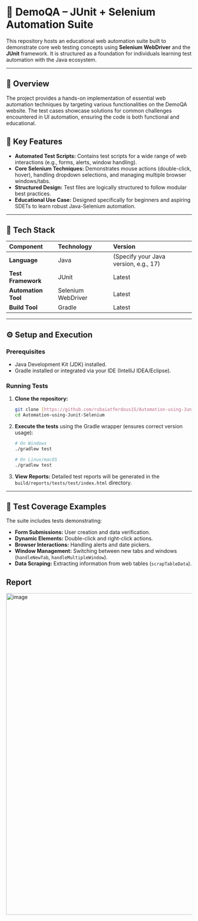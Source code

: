# 🧪 DemoQA – JUnit + Selenium Automation Suite

This repository hosts an educational web automation suite built to demonstrate core web testing concepts using **Selenium WebDriver** and the **JUnit** framework. It is structured as a foundation for individuals learning test automation with the Java ecosystem.

---

## 🎯 Overview

The project provides a hands-on implementation of essential web automation techniques by targeting various functionalities on the DemoQA website. The test cases showcase solutions for common challenges encountered in UI automation, ensuring the code is both functional and educational.

## 🚀 Key Features

* **Automated Test Scripts:** Contains test scripts for a wide range of web interactions (e.g., forms, alerts, window handling).
* **Core Selenium Techniques:** Demonstrates mouse actions (double-click, hover), handling dropdown selections, and managing multiple browser windows/tabs.
* **Structured Design:** Test files are logically structured to follow modular best practices.
* **Educational Use Case:** Designed specifically for beginners and aspiring SDETs to learn robust Java-Selenium automation.

---

## 🧰 Tech Stack

| Component | Technology | Version |
| :--- | :--- | :--- |
| **Language** | Java | (Specify your Java version, e.g., 17) |
| **Test Framework**| JUnit | Latest |
| **Automation Tool**| Selenium WebDriver | Latest |
| **Build Tool** | Gradle | Latest |

---

## ⚙️ Setup and Execution

### Prerequisites

* Java Development Kit (JDK) installed.
* Gradle installed or integrated via your IDE (IntelliJ IDEA/Eclipse).

### Running Tests

1.  **Clone the repository:**
    ```bash
    git clone [https://github.com/rubaiatferdous15/Automation-using-Junit-Selenium.git](https://github.com/rubaiatferdous15/Automation-using-Junit-Selenium.git)
    cd Automation-using-Junit-Selenium
    ```
2.  **Execute the tests** using the Gradle wrapper (ensures correct version usage):
    ```bash
    # On Windows
    ./gradlew test
    
    # On Linux/macOS
    ./gradlew test
    ```
3.  **View Reports:** Detailed test reports will be generated in the `build/reports/tests/test/index.html` directory.

---

## 📝 Test Coverage Examples

The suite includes tests demonstrating:

* **Form Submissions:** User creation and data verification.
* **Dynamic Elements:** Double-click and right-click actions.
* **Browser Interactions:** Handling alerts and date pickers.
* **Window Management:** Switching between new tabs and windows (`handleNewTab`, `handleMultipleWindow`).
* **Data Scraping:** Extracting information from web tables (`scrapTableData`).

## Report

<img width="1869" height="872" alt="image" src="https://github.com/user-attachments/assets/267cd0d7-4a9f-43cc-ae7d-1274b07c85b0" />

